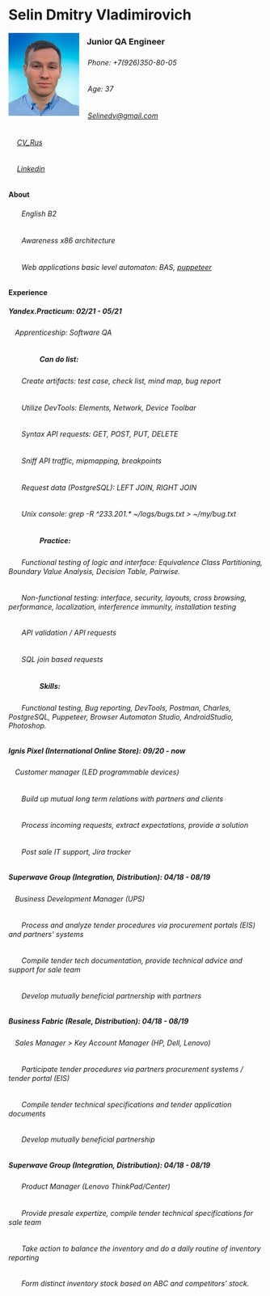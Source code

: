 
# Selin Dmitry Vladimirovich

<img align="left" src="https://raw.githubusercontent.com/Selinedv/selinedv.github.io/main/resumephoto.jpg"  alt="drawing" width="140">      

###         ㅤJunior QA Engineer 

######  ㅤ Phone: +7(926)350-80-05ㅤ
######  ㅤ Age: 37
######  ㅤ Selinedv@gmail.com
######  ㅤ [CV_Rus](https://github.com/Selinedv/selinedv.github.io/raw/main/Selin%20QC%20trainee.pdf)
######  ㅤ [Linkedin](https://linkedin.com/in/dmitry-selin-a71085211)


#### About
###### ㅤㅤEnglish B2
###### ㅤㅤAwareness x86 architecture
###### ㅤㅤWeb applications basic level automaton: BAS, [puppeteer](https://youtu.be/hSY4BcvlmOI)ㅤ

#### Experience

#####   Yandex.Practicum: 02/21 - 05/21 
###### ㅤApprenticeship: Software QA

##### ㅤ ㅤ ㅤ ㅤCan do list:
###### ㅤㅤCreate artifacts: test case, check list, mind map, bug report
###### ㅤㅤUtilize DevTools: Elements, Network, Device Toolbar
###### ㅤㅤSyntax API requests: GET, POST, PUT, DELETE
###### ㅤㅤSniff API traffic, mipmapping, breakpoints
###### ㅤㅤRequest data (PostgreSQL): LEFT JOIN, RIGHT JOIN
###### ㅤㅤUnix console: grep -R ^233.201.* ~/logs/bugs.txt > ~/my/bug.txt
##### ㅤ ㅤ ㅤ ㅤPractice:
###### ㅤㅤFunctional testing of logic and interface: Equivalence Class Partitioning, Boundary Value Analysis, Decision Table, Pairwise.
###### ㅤㅤNon-functional testing: interface, security, layouts, cross browsing, performance, localization, interference immunity, installation testing
###### ㅤㅤAPI validation / API requests
###### ㅤㅤSQL join based requests 
##### ㅤ ㅤ ㅤ ㅤSkills: 
###### ㅤㅤFunctional testing, Bug reporting, DevTools, Postman, Charles, PostgreSQL, Puppeteer, Browser Automaton Studio, AndroidStudio, Photoshop.

#####   Ignis Pixel (International Online Store): 09/20 - now
###### ㅤCustomer manager (LED programmable devices)
###### ㅤㅤBuild up mutual long term relations with partners and clients
###### ㅤㅤProcess incoming requests, extract expectations, provide a solution
###### ㅤㅤPost sale IT support, Jira trackerㅤ

#####   Superwave Group (Integration, Distribution): 04/18 - 08/19
###### ㅤBusiness Development Manager (UPS)
###### ㅤㅤProcess and analyze tender procedures via procurement portals (EIS) and partners' systems
###### ㅤㅤCompile tender tech documentation, provide technical advice and support for sale team
###### ㅤㅤDevelop mutually beneficial partnership with partners

#####   Business Fabric (Resale, Distribution): 04/18 - 08/19
###### ㅤSales Manager > Key Account Manager (HP, Dell, Lenovo)
###### ㅤㅤParticipate tender prоcedures via partners procurement systems / tender portal (EIS)
###### ㅤㅤCompile tender technical specifications and tender application documents
###### ㅤㅤDevelop mutually beneficial partnership

#####   Superwave Group (Integration, Distribution): 04/18 - 08/19
###### ㅤㅤProduct Manager (Lenovo ThinkPad/Center)
###### ㅤㅤProvide presale expertize, compile tender technical specifications for sale team
###### ㅤㅤTake action to balance the inventory and do a daily routine of inventory reporting
###### ㅤㅤForm distinct inventory stock based on ABC and competitors' stock.


